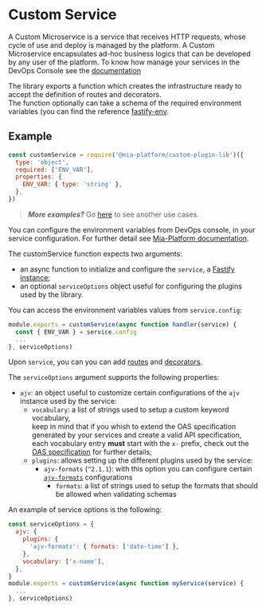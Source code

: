 # Custom Service

A Custom Microservice is a service that receives HTTP requests, whose cycle of use and deploy is managed by the platform. A Custom Microservice  encapsulates ad-hoc business logics that can be developed by any user of the platform. To know how manage your services in the DevOps Console see the [documentation](https://docs.mia-platform.eu/docs/development_suite/api-console/api-design/services)

The library exports a function which creates the infrastructure ready to accept the definition of routes and decorators.  
The function optionally can take a schema of the required environment variables (you can find the reference [fastify-env](https://github.com/fastify/fastify-env).

## Example

```js
const customService = require('@mia-platform/custom-plugin-lib')({
  type: 'object',
  required: ['ENV_VAR'],
  properties: {
    ENV_VAR: { type: 'string' },
  },
})
```

> **_More examples?_** Go [here](https://github.com/mia-platform/custom-plugin-lib/blob/master/examples/advanced/index.js) to see another use cases.

You can configure the environment variables from DevOps console, in your service configuration. For further detail see [Mia-Platform documentation](https://docs.mia-platform.eu/docs/development_suite/api-console/api-design/services#environment-variable-configuration).  

The customService function expects two arguments:

- an async function to initialize and configure the `service`, a [Fastify instance](https://www.fastify.io/docs/latest/Server/);
- an optional `serviceOptions` object useful for configuring the plugins used by the library.  

You can access the environment variables values from `service.config`:

```js
module.exports = customService(async function handler(service) {
  const { ENV_VAR } = service.config
  ...
}, serviceOptions)
```

Upon `service`, you can you can add [routes](./routes.md) and [decorators](./decorators.md).  

The `serviceOptions` argument supports the following properties:

- `ajv`: an object useful to customize certain configurations of the `ajv` instance used by the service:
  - `vocabulary`: a list of strings used to setup a custom keyword vocabulary,  
  keep in mind that if you whish to extend the OAS specification generated by your services and create a valid API specification, each
  vocabulary entry **must** start with the `x-` prefix, check out the [OAS specification](https://swagger.io/docs/specification/openapi-extensions/) for further details;
  - `plugins`: allows setting up the different plugins used by the service:
    - `ajv-formats` (`^2.1.1`): with this option you can configure certain [`ajv-formats`](https://github.com/ajv-validator/ajv-formats) configurations
      - `formats`: a list of strings used to setup the formats that should be allowed when validating schemas

An example of service options is the following:

```js
const serviceOptions = {
  ajv: {
    plugins: {
      'ajv-formats': { formats: ['date-time'] },
    },
    vocabulary: ['x-name'],
  },
}
module.exports = customService(async function myService(service) {
  ...
}, serviceOptions)
```
